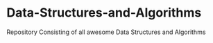 # Data-Structures-and-Algorithms

Repository Consisting of all awesome Data Structures and Algorithms
